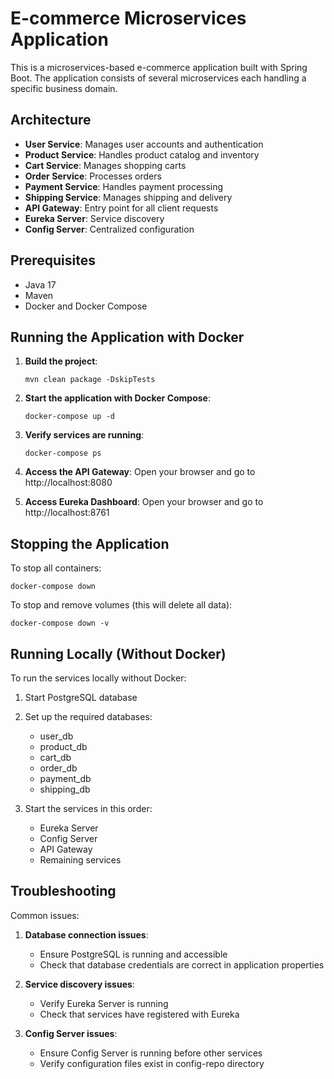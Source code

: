 # E-commerce Microservices Application

This is a microservices-based e-commerce application built with Spring Boot. The application consists of several microservices each handling a specific business domain.

## Architecture

- **User Service**: Manages user accounts and authentication
- **Product Service**: Handles product catalog and inventory
- **Cart Service**: Manages shopping carts
- **Order Service**: Processes orders
- **Payment Service**: Handles payment processing
- **Shipping Service**: Manages shipping and delivery
- **API Gateway**: Entry point for all client requests
- **Eureka Server**: Service discovery
- **Config Server**: Centralized configuration

## Prerequisites

- Java 17
- Maven
- Docker and Docker Compose

## Running the Application with Docker

1. **Build the project**:
   ```
   mvn clean package -DskipTests
   ```

2. **Start the application with Docker Compose**:
   ```
   docker-compose up -d
   ```

3. **Verify services are running**:
   ```
   docker-compose ps
   ```

4. **Access the API Gateway**:
   Open your browser and go to http://localhost:8080

5. **Access Eureka Dashboard**:
   Open your browser and go to http://localhost:8761

## Stopping the Application

To stop all containers:
```
docker-compose down
```

To stop and remove volumes (this will delete all data):
```
docker-compose down -v
```

## Running Locally (Without Docker)

To run the services locally without Docker:

1. Start PostgreSQL database
2. Set up the required databases:
   - user_db
   - product_db
   - cart_db
   - order_db
   - payment_db
   - shipping_db

3. Start the services in this order:
   - Eureka Server
   - Config Server
   - API Gateway
   - Remaining services

## Troubleshooting

Common issues:

1. **Database connection issues**: 
   - Ensure PostgreSQL is running and accessible
   - Check that database credentials are correct in application properties

2. **Service discovery issues**:
   - Verify Eureka Server is running
   - Check that services have registered with Eureka

3. **Config Server issues**:
   - Ensure Config Server is running before other services
   - Verify configuration files exist in config-repo directory 